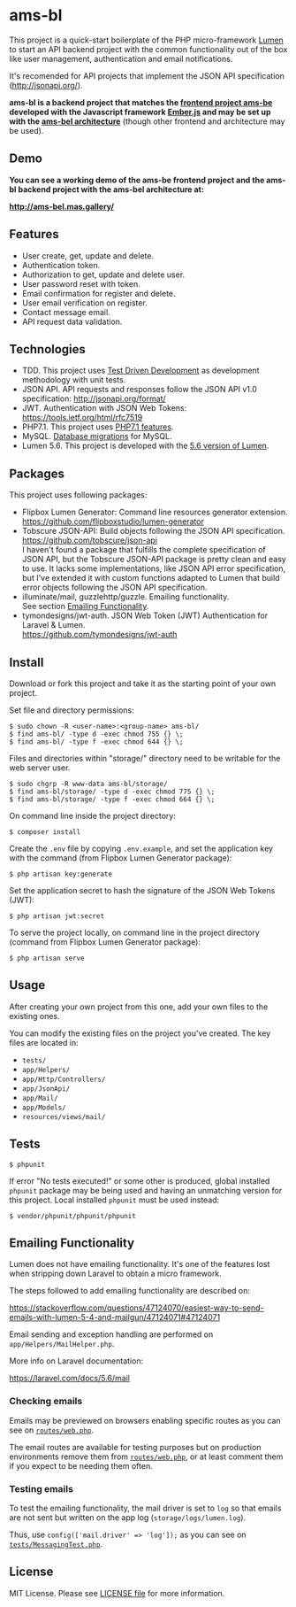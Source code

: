 
# ams-bl

This project is a quick-start boilerplate of the PHP micro-framework 
[Lumen](https://lumen.laravel.com/) to start an API backend project 
with the common functionality out of the box like user management, authentication
and email notifications.

It's recomended for API projects that implement the JSON API specification (http://jsonapi.org/).

**ams-bl is a backend project that matches the [frontend project ams-be](https://github.com/AMS777/ams-be) 
developed with the Javascript framework [Ember.js](https://www.emberjs.com/) and
may be set up with the [ams-bel architecture](https://github.com/AMS777/ams-bel)** 
(though other frontend and architecture may be used).


## Demo

**You can see a working demo of the ams-be frontend project and the ams-bl 
backend project with the ams-bel architecture at:**

**http://ams-bel.mas.gallery/**


## Features

- User create, get, update and delete.
- Authentication token.
- Authorization to get, update and delete user.
- User password reset with token.
- Email confirmation for register and delete.
- User email verification on register.
- Contact message email.
- API request data validation.


## Technologies

- TDD. This project uses [Test Driven Development](https://www.agilealliance.org/glossary/tdd/)
as development methodology with unit tests.
- JSON API. API requests and responses follow the JSON API v1.0 specification:
http://jsonapi.org/format/
- JWT. Authentication with JSON Web Tokens: https://tools.ietf.org/html/rfc7519
- PHP7.1. This project uses 
[PHP7.1 features](http://php.net/manual/en/migration71.new-features.php).
- MySQL. [Database migrations](https://lumen.laravel.com/docs/5.6/database#migrations) for MySQL.
- Lumen 5.6. This project is developed with the
  <a href="https://lumen.laravel.com/docs/5.6/releases#5.6.0" target="_blank">5.6 version of Lumen</a>.


## Packages

This project uses following packages:

- Flipbox Lumen Generator: Command line resources generator extension.  
  https://github.com/flipboxstudio/lumen-generator
- Tobscure JSON-API: Build objects following the JSON API specification.  
  https://github.com/tobscure/json-api  
  I haven't found a package that fulfills the complete specification
  of JSON API, but the Tobscure JSON-API package is pretty clean and easy to use.
  It lacks some implementations, like JSON API error specification, but I've
  extended it with custom functions adapted to Lumen that build error objects
  following the JSON API specification.
- illuminate/mail, guzzlehttp/guzzle. Emailing functionality.  
  See section [Emailing Functionality](#emailing-functionality).
- tymondesigns/jwt-auth. JSON Web Token (JWT) Authentication for Laravel & Lumen.  
  https://github.com/tymondesigns/jwt-auth


## Install

Download or fork this project and take it as the starting point of your own project.

Set file and directory permissions:

```
$ sudo chown -R <user-name>:<group-name> ams-bl/
$ find ams-bl/ -type d -exec chmod 755 {} \;
$ find ams-bl/ -type f -exec chmod 644 {} \;

```
Files and directories within "storage/" directory need to be writable for the web server user. 

```
$ sudo chgrp -R www-data ams-bl/storage/
$ find ams-bl/storage/ -type d -exec chmod 775 {} \;
$ find ams-bl/storage/ -type f -exec chmod 664 {} \;
```

On command line inside the project directory:

```
$ composer install
```

Create the `.env` file by copying `.env.example`, and set the application key with
the command (from Flipbox Lumen Generator package):

```
$ php artisan key:generate
```

Set the application secret to hash the signature of the JSON Web Tokens (JWT):

```
$ php artisan jwt:secret
```

To serve the project locally, on command line in the project directory (command
from Flipbox Lumen Generator package):

```
$ php artisan serve
```


## Usage

After creating your own project from this one, add your own files to the
existing ones.

You can modify the existing files on the project you've created. The key
files are located in:

- `tests/`
- `app/Helpers/`
- `app/Http/Controllers/`
- `app/JsonApi/`
- `app/Mail/`
- `app/Models/`
- `resources/views/mail/`


## Tests

```
$ phpunit
```

If error "No tests executed!" or some other is produced, global installed
`phpunit` package may be being used and having an unmatching version for this
project. Local installed `phpunit` must be used instead:

```
$ vendor/phpunit/phpunit/phpunit
```


## Emailing Functionality

Lumen does not have emailing functionality. It's one of the features lost when 
stripping down Laravel to obtain a micro framework.

The steps followed to add emailing functionality are described on:

https://stackoverflow.com/questions/47124070/easiest-way-to-send-emails-with-lumen-5-4-and-mailgun/47124071#47124071

Email sending and exception handling are performed on `app/Helpers/MailHelper.php`.

More info on Laravel documentation:

https://laravel.com/docs/5.6/mail

### Checking emails

Emails may be previewed on browsers enabling specific routes as you can see on 
[`routes/web.php`](routes/web.php).

The email routes are available for testing purposes but on production
environments remove them from [`routes/web.php`](routes/web.php),
or at least comment them if you expect to be needing them often.

### Testing emails

To test the emailing functionality, the mail driver is set to `log` so that emails
are not sent but written on the app log (`storage/logs/lumen.log`).

Thus, use `config(['mail.driver' => 'log']);` as you can see on 
[`tests/MessagingTest.php`](tests/MessagingTest.php).


## License

MIT License. Please see [LICENSE file](LICENSE) for more information.
